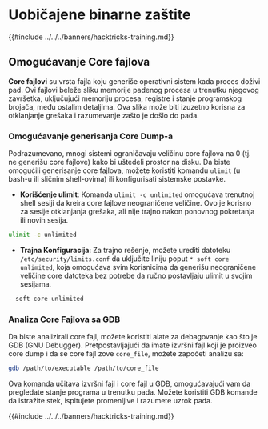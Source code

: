 # Uobičajene binarne zaštite

{{#include ../../../banners/hacktricks-training.md}}

## Omogućavanje Core fajlova

**Core fajlovi** su vrsta fajla koju generiše operativni sistem kada proces doživi pad. Ovi fajlovi beleže sliku memorije padenog procesa u trenutku njegovog završetka, uključujući memoriju procesa, registre i stanje programskog brojača, među ostalim detaljima. Ova slika može biti izuzetno korisna za otklanjanje grešaka i razumevanje zašto je došlo do pada.

### **Omogućavanje generisanja Core Dump-a**

Podrazumevano, mnogi sistemi ograničavaju veličinu core fajlova na 0 (tj. ne generišu core fajlove) kako bi uštedeli prostor na disku. Da biste omogućili generisanje core fajlova, možete koristiti komandu `ulimit` (u bash-u ili sličnim shell-ovima) ili konfigurisati sistemske postavke.

- **Korišćenje ulimit**: Komanda `ulimit -c unlimited` omogućava trenutnoj shell sesiji da kreira core fajlove neograničene veličine. Ovo je korisno za sesije otklanjanja grešaka, ali nije trajno nakon ponovnog pokretanja ili novih sesija.
```bash
ulimit -c unlimited
```
- **Trajna Konfiguracija**: Za trajno rešenje, možete urediti datoteku `/etc/security/limits.conf` da uključite liniju poput `* soft core unlimited`, koja omogućava svim korisnicima da generišu neograničene veličine core datoteka bez potrebe da ručno postavljaju ulimit u svojim sesijama.
```markdown
- soft core unlimited
```
### **Analiza Core Fajlova sa GDB**

Da biste analizirali core fajl, možete koristiti alate za debagovanje kao što je GDB (GNU Debugger). Pretpostavljajući da imate izvršni fajl koji je proizveo core dump i da se core fajl zove `core_file`, možete započeti analizu sa:
```bash
gdb /path/to/executable /path/to/core_file
```
Ova komanda učitava izvršni fajl i core fajl u GDB, omogućavajući vam da pregledate stanje programa u trenutku pada. Možete koristiti GDB komande da istražite stek, ispitujete promenljive i razumete uzrok pada.

{{#include ../../../banners/hacktricks-training.md}}
